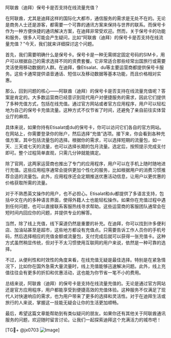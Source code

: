 阿联酋（迪拜）保号卡是否支持在线流量充值？

在阿联酋，尤其是迪拜这样的国际化大都市，通信服务的需求是无处不在的。无论是商务人士还是游客，都需要一个可靠的通讯方案来保持与世界的联系。而保号卡作为一种方便快捷的通讯解决方案，在迪拜非常受欢迎。然而，关于保号卡的功能和服务，很多人可能会产生疑问，比如“阿联酋（迪拜）的保号卡是否支持在线流量充值？”今天，我们就来详细探讨这个问题。

首先，我们需要明确什么是保号卡。保号卡是一种无需绑定固定号码的SIM卡，用户可以根据自己的需求选择不同的资费套餐。它非常适合那些经常出国旅行或需要灵活使用移动数据的人群。在迪拜，像Etisalat、du等主要运营商都提供保号卡服务。这些卡通常提供语音通话、短信以及移动数据等基本功能，而且价格相对实惠。

那么，回到问题的核心——阿联酋（迪拜）的保号卡是否支持在线流量充值呢？答案是肯定的。大多数运营商已经意识到现代用户对便捷服务的需求，因此它们提供了多种充值方式，包括在线充值。通过官方网站或者官方应用程序，用户可以轻松地为自己的保号卡充值流量。这种方式不仅节省了时间，还避免了亲自前往实体营业厅的麻烦。

具体来说，如果你持有Etisalat或du的保号卡，你可以访问它们各自的官方网站。在网站上，你需要登录你的账户，然后选择“充值”选项。接下来，你会看到各种充值方案，其中包括流量包的选择。根据你的需求，可以选择短期的流量包，如一天、三天或七天的流量，也可以选择长期的包月流量。选定后，按照提示完成支付即可。整个过程简单直观，只需几分钟就能搞定。

除了官网，这两家运营商也推出了专门的应用程序，用户可以在手机上随时随地进行充值。这些应用程序通常会提供更加个性化的服务，比如根据用户的消费习惯推荐合适的流量包。此外，应用程序还会定期推送优惠活动信息，让用户以更优惠的价格获取所需的流量。

对于不熟悉英文操作的用户，也不必担心。Etisalat和du都提供了多语言支持，包括中文在内的多种语言界面，使得外籍人士也能轻松操作。如果你在充值过程中遇到任何问题，也可以直接联系客服热线寻求帮助。这些运营商的客服团队通常会在短时间内回应你的问题，并提供专业的解答。

当然，除了线上充值，线下渠道仍然是重要的补充。在迪拜，你可以找到许多便利店、加油站甚至是超市，这些地方都设有充值点。只需要告诉工作人员你的手机号码，然后选择相应的充值金额或流量包，支付完成后就可以获得一张充值卡。这种方式虽然稍显传统，但对于不太习惯使用互联网的用户来说，依然是一种可靠的选择。

不过，从便利性和时效性的角度来看，在线充值无疑是最佳选择。特别是在紧急情况下，比如你在国外急需大量流量时，线上充值能够迅速解决问题。此外，线上充值往往会有更多的折扣和优惠活动，这也能为你节省一笔不小的费用。

总结来说，阿联酋（迪拜）的保号卡是支持在线流量充值的。无论是通过官方网站还是官方应用程序，用户都能享受到便捷高效的充值体验。这种服务不仅满足了现代人对快速响应的需求，也为用户带来了更多的选择和灵活性。对于在迪拜生活或旅行的人来说，掌握这一技能无疑会让你的生活更加顺畅。

最后，希望这篇文章能帮助到有类似疑问的朋友。如果你还有其他关于阿联酋通讯服务的问题，欢迎随时留言讨论。让我们一起探索迪拜这个充满活力的城市吧！

[TG💪+ @jx0703 ![Image](https://github.com/user-attachments/assets/dbca1d08-cadb-493c-b0ec-ad6f7a83f270)]